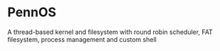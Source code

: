 # PennOS
A thread-based kernel and filesystem with round robin scheduler, FAT filesystem, process management and custom shell
